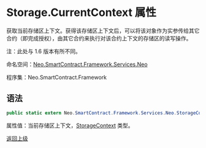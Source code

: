 # Storage.CurrentContext 属性

获取当前存储区上下文。获得该存储区上下文后，可以将该对象作为实参传给其它合约（即完成授权），由其它合约来执行对该合约上下文的存储区的读写操作。

注：此处与 1.6 版本有所不同。

命名空间：[Neo.SmartContract.Framework.Services.Neo](../../Neo.md)

程序集：Neo.SmartContract.Framework

## 语法

```c#
public static extern Neo.SmartContract.Framework.Services.Neo.StorageContext CurrentContext { get; }
```

属性值：当前存储区上下文，[StorageContext](../StorageContex.md) 类型。



[返回上级](../Storage.md)